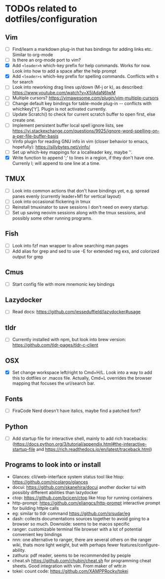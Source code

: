 # TODOs related to dotfiles/configuration

## Vim
- [ ] Find/learn a markdown plug-in that has bindings for adding links etc. Similar to org-mode
- [ ] Is there an org-mode port to vim?
- [x] Add `<leader>h` which-key prefix for help commands. Works for now. Look into how to add a space after the help prompt
- [x] Add `<leader>s` which-key prefix for spelling commands. Conflicts with s for search
- [ ] Look into reworking drag lines up/down (M-j or k), as described: <https://www.youtube.com/watch?v=X5IAdaN6IwM>
- [ ] Multiple cursors? <https://vimawesome.com/plugin/vim-multiple-cursors>
- [ ] Change default key bindings for table-mode plug-in -- conflicts with whichkey['t']. Plugin is not activated currently.
- [ ] Update Scratch() to check for current scratch buffer to open first, else create one.
- [ ] Implement persistent buffer local spell ignore lists, see <https://vi.stackexchange.com/questions/9925/ignore-word-spelling-on-a-per-file-buffer-basis>
- [ ] Vinfo plugin for reading GNU info in vim (closer behavior to emacs, hopefully): <https://sillybytes.net/vinfo/>
- [ ] Set up which-key mappings for a localleader key, maybe '\'.
- [x] Write function to append ';' to lines in a region, if they don't have one. Currenly <leader>l; will append to one line at a time.

## TMUX
- [ ] Look into common actions that don't have bindings yet, e.g. spread panes evenly (currently leader+M1 for vertical layout)
- [ ] Look into occasional flickering in tmux
- [ ] Reinstall tmuxinator to save sessions I don't need on every startup.
- [ ] Set up saving neovim sessions along with the tmux sessions, and possibly some other running programs.

## Fish
- [ ] Look into fzf man wrapper to allow searching man pages
- [ ] Add alias for grep and sed to use -E for extended reg exs, and colorized output for grep

## Cmus
- [ ] Start config file with more mnemonic key bindings

## Lazydocker
- [ ] Read docs: <https://github.com/jesseduffield/lazydocker#usage>

## tldr
- [ ] Currently installed with npm, but look into brew version: <https://github.com/tldr-pages/tldr-c-client>

## OSX
- [x] Set change workspace left/right to Cmd+H/L. Look into a way to add this to dotfiles or .macos file. Actually, Cmd+L overrides the browser mapping that focuses the url/search bar.

## Fonts
- [ ] FiraCode Nerd doesn't have italics, maybe find a patched font?

## Python
- [ ] Add startup file for interactive shell, mainly to add rich tracebacks: (<https://docs.python.org/3/tutorial/appendix.html#the-interactive-startup-file> and <https://rich.readthedocs.io/en/latest/traceback.html>)

## Programs to look into or install
- Glances: cli/web-interface system status tool like htop: <https://github.com/nicolargo/glances>
- docui: <https://github.com/skanehira/docui> another docker tui with possibly different abilities than lazydocker
- ctop: <https://github.com/bcicen/ctop> like htop for running containers
- http-prompt: <https://github.com/eliangcs/http-prompt> interactive prompt for building httpie calls
- eg: similar to tldr command <https://github.com/srsudar/eg>
- dash: collects documentations sources together to avoid going to a browser so much. Downside: seems to be macos specific
- ranger: customizable terminal file browser with a lot of potential convenient key bindings
- nnn: one alternative to ranger, there are several others on the ranger wiki, thats more light weight, but with perhaps fewer features/configure-ability.
- zathura: pdf reader, seems to be recommended by people
- cheat.sh <https://github.com/chubin/cheat.sh> for programming cheat sheets.  Good integration with vim.  From maker of wttr.in
- tokei: count code: <https://github.com/XAMPPRocky/tokei>
